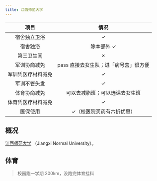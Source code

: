 ```yaml
---
title: 江西师范大学
---
```


|项目|情况|
|:---:|:---:|
|宿舍独立卫浴 |✓|
|宿舍独浴|除本部外 ✓|
|第三卫生间|✗|
|军训协商减免| pass 直接去女生队；进「病号营」很方便|
|军训凭医疗材料减免|✓|
|军训不管头发|✓|
|体育协商减免|可以去减脂班；可以选课去女生班|
|体育凭医疗材料减免|✓|
|医保使用|✓（校医院买药有六折优惠）|

## 概况

[江西师范大学](https://www.jxnu.edu.cn/) （Jiangxi Normal University）。

## 体育

> 校园跑一学期 200km，没跑完体育挂科
